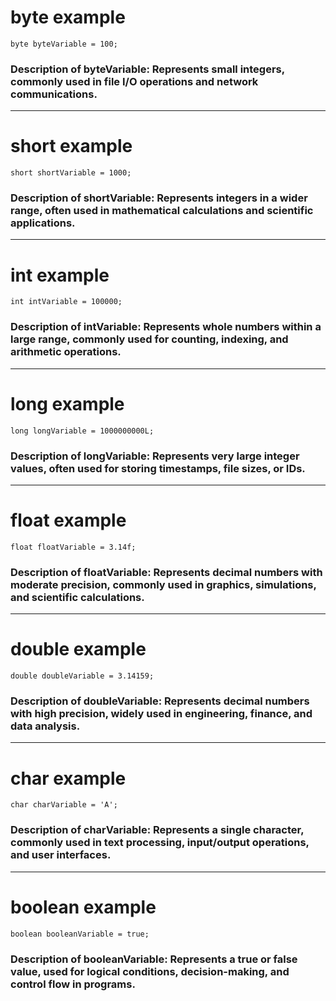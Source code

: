 # byte example
 `byte byteVariable = 100; `
### Description of byteVariable: Represents small integers, commonly used in file I/O operations and network communications.
---        
# short example
`short shortVariable = 1000;`
### Description of shortVariable: Represents integers in a wider range, often used in mathematical calculations and scientific applications.
---
# int example
`int intVariable = 100000;`
### Description of intVariable: Represents whole numbers within a large range, commonly used for counting, indexing, and arithmetic operations.
---
# long example
`long longVariable = 1000000000L;`
### Description of longVariable: Represents very large integer values, often used for storing timestamps, file sizes, or IDs.
---
# float example
`float floatVariable = 3.14f;`
### Description of floatVariable: Represents decimal numbers with moderate precision, commonly used in graphics, simulations, and scientific calculations.
---
# double example
`double doubleVariable = 3.14159;`
### Description of doubleVariable: Represents decimal numbers with high precision, widely used in engineering, finance, and data analysis.
---
# char example
`char charVariable = 'A';`
### Description of charVariable: Represents a single character, commonly used in text processing, input/output operations, and user interfaces.
---
# boolean example
`boolean booleanVariable = true;`
### Description of booleanVariable: Represents a true or false value, used for logical conditions, decision-making, and control flow in programs.

